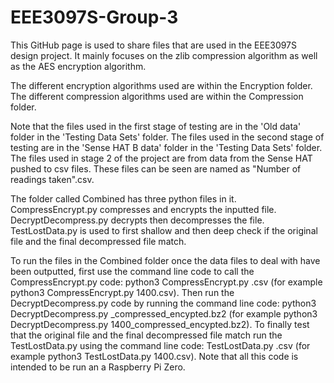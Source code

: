 # EEE3097S-Group-3
This GitHub page is used to share files that are used in the EEE3097S design project. It mainly focuses on the zlib compression algorithm as well as the AES encryption algorithm.

The different encryption algorithms used are within the Encryption folder. The different compression algorithms used are within the Compression folder.

Note that the files used in the first stage of testing are in the 'Old data' folder in the 'Testing Data Sets' folder. The files used in the second stage of testing are in the 'Sense HAT B data' folder in the 'Testing Data Sets' folder. The files used in stage 2 of the project are from data from the Sense HAT pushed to csv files. These files can be seen are named as "Number of readings taken".csv.

The folder called Combined has three python files in it. CompressEncrypt.py compresses and encrypts the inputted file. DecryptDecompress.py decrypts then decompresses the file. TestLostData.py is used to first shallow and then deep check if the original file and the final decompressed file match.

To run the files in the Combined folder once the data files to deal with have been outputted, first use the command line code to call the CompressEncrypt.py code: python3 CompressEncrypt.py <fileName>.csv (for example python3 CompressEncrypt.py 1400.csv). Then run the DecryptDecompress.py code by running the command line code: python3 DecryptDecompress.py <fileName>_compressed_encypted.bz2 (for example python3 DecryptDecompress.py 1400_compressed_encypted.bz2). To finally test that the original file and the final decompressed file match run the TestLostData.py using the command line code: TestLostData.py <fileName>.csv (for example python3 TestLostData.py 1400.csv). Note that all this code is intended to be run an a Raspberry Pi Zero.
